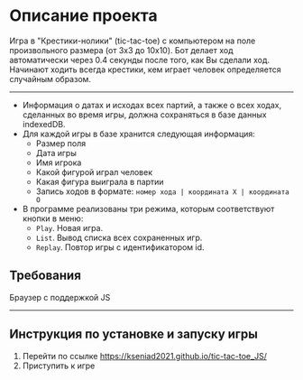 # Описание проекта

Игра в "Крестики-нолики" (tic-tac-toe) с компьютером на поле произвольного размера (от 3x3 до 10x10).
Бот делает ход автоматически через 0.4 секунды после того, как Вы сделали ход.
Начинают ходить всегда крестики, кем играет человек определяется случайным образом.

* * *

* Информация о датах и исходах всех партий, а также о всех ходах, сделанных во время игры, должна сохраняться в базе данных indexedDB.
* Для каждой игры в базе хранится следующая информация:
	* Размер поля
	* Дата игры
	* Имя игрока
	* Какой фигурой играл человек
	* Какая фигура выиграла в партии
	* Запись ходов в формате: `номер хода | координата X | координата O`
* В программе реализованы три режима, которым соответствуют кнопки в меню:
    * `Play`. Новая игра.
    * `List`. Вывод списка всех сохраненных игр.
    * `Replay`. Повтор игры с идентификатором id.


## Требования

Браузер с поддержкой JS

* * *

## Инструкция по установке и запуску игры

1. Перейти по ссылке https://kseniad2021.github.io/tic-tac-toe_JS/
2. Приступить к игре
